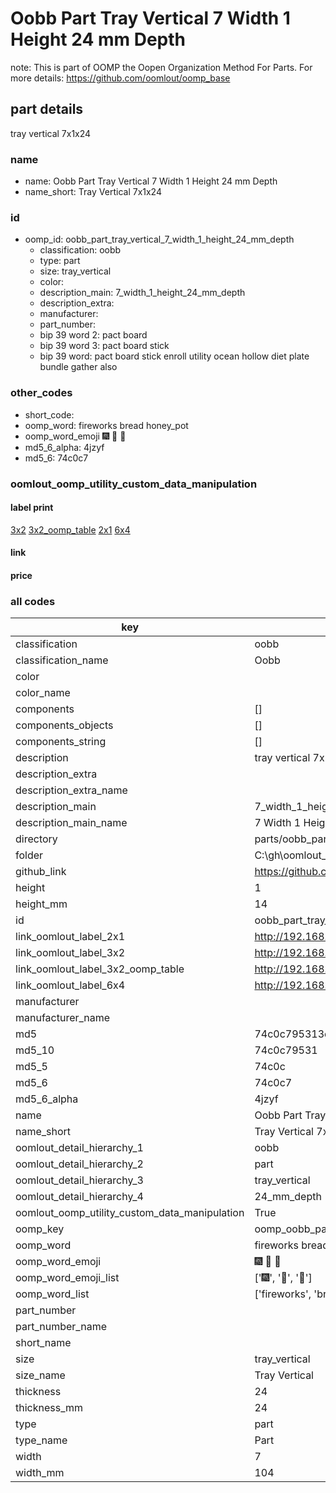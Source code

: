 # Oobb Part Tray Vertical 7 Width 1 Height 24 mm Depth  

note: This is part of OOMP the Oopen Organization Method For Parts. For more details: https://github.com/oomlout/oomp_base

##  part details
  



tray vertical 7x1x24



### name
* name: Oobb Part Tray Vertical 7 Width 1 Height 24 mm Depth
* name_short: Tray Vertical 7x1x24 
### id
* oomp_id: oobb_part_tray_vertical_7_width_1_height_24_mm_depth
  * classification: oobb
  * type: part
  * size: tray_vertical
  * color: 
  * description_main: 7_width_1_height_24_mm_depth
  * description_extra: 
  * manufacturer: 
  * part_number: 
  * bip 39 word 2: pact board
  * bip 39 word 3: pact board stick
  * bip 39 word: pact board stick enroll utility ocean hollow diet plate bundle gather also

### other_codes
* short_code: 
* oomp_word: fireworks bread honey_pot
* oomp_word_emoji :fireworks: :bread: :honey_pot:
* md5_6_alpha: 4jzyf
* md5_6: 74c0c7






### oomlout_oomp_utility_custom_data_manipulation
#### label print
[3x2](http://192.168.1.245:1112/?label=oomp%204jzyf)
[3x2_oomp_table](http://192.168.1.108:1112/?label=oomp%204jzyf)
[2x1](http://192.168.1.242:1112/?label=oomp%204jzyf)
[6x4](http://192.168.1.55:1112/?label=oomp%204jzyf)    

#### link

                              

#### price







### all codes 
| key | value |  
| --- | --- |  
| classification | oobb |  
| classification_name | Oobb |  
| color |  |  
| color_name |  |  
| components | [] |  
| components_objects | [] |  
| components_string | [] |  
| description | tray vertical 7x1x24 |  
| description_extra |  |  
| description_extra_name |  |  
| description_main | 7_width_1_height_24_mm_depth |  
| description_main_name | 7 Width 1 Height 24 mm Depth |  
| directory | parts/oobb_part_tray_vertical_7_width_1_height_24_mm_depth |  
| folder | C:\gh\oomlout_oobb_version_4_generated_parts\parts\oobb_part_tray_vertical_7_width_1_height_24_mm_depth |  
| github_link | https://github.com/oomlout/oomlout_oomp_part_src/tree/main/parts/oobb_part_tray_vertical_7_width_1_height_24_mm_depth |  
| height | 1 |  
| height_mm | 14 |  
| id | oobb_part_tray_vertical_7_width_1_height_24_mm_depth |  
| link_oomlout_label_2x1 | http://192.168.1.242:1112/?label=oomp%204jzyf |  
| link_oomlout_label_3x2 | http://192.168.1.245:1112/?label=oomp%204jzyf |  
| link_oomlout_label_3x2_oomp_table | http://192.168.1.108:1112/?label=oomp%204jzyf |  
| link_oomlout_label_6x4 | http://192.168.1.55:1112/?label=oomp%204jzyf |  
| manufacturer |  |  
| manufacturer_name |  |  
| md5 | 74c0c795313dad9e63f824b3ab462cf5 |  
| md5_10 | 74c0c79531 |  
| md5_5 | 74c0c |  
| md5_6 | 74c0c7 |  
| md5_6_alpha | 4jzyf |  
| name | Oobb Part Tray Vertical 7 Width 1 Height 24 mm Depth |  
| name_short | Tray Vertical 7x1x24  |  
| oomlout_detail_hierarchy_1 | oobb |  
| oomlout_detail_hierarchy_2 | part |  
| oomlout_detail_hierarchy_3 | tray_vertical |  
| oomlout_detail_hierarchy_4 | 24_mm_depth |  
| oomlout_oomp_utility_custom_data_manipulation | True |  
| oomp_key | oomp_oobb_part_tray_vertical_7_width_1_height_24_mm_depth |  
| oomp_word | fireworks bread honey_pot |  
| oomp_word_emoji | :fireworks: :bread: :honey_pot: |  
| oomp_word_emoji_list | [':fireworks:', ':bread:', ':honey_pot:'] |  
| oomp_word_list | ['fireworks', 'bread', 'honey_pot'] |  
| part_number |  |  
| part_number_name |  |  
| short_name |  |  
| size | tray_vertical |  
| size_name | Tray Vertical |  
| thickness | 24 |  
| thickness_mm | 24 |  
| type | part |  
| type_name | Part |  
| width | 7 |  
| width_mm | 104 |  
